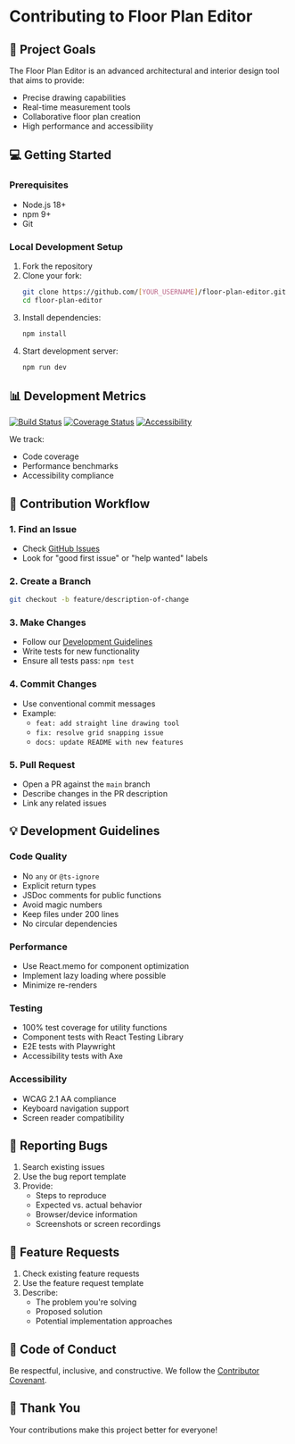 
# Contributing to Floor Plan Editor

## 🎯 Project Goals

The Floor Plan Editor is an advanced architectural and interior design tool that aims to provide:
- Precise drawing capabilities
- Real-time measurement tools
- Collaborative floor plan creation
- High performance and accessibility

## 💻 Getting Started

### Prerequisites
- Node.js 18+
- npm 9+
- Git

### Local Development Setup
1. Fork the repository
2. Clone your fork:
   ```bash
   git clone https://github.com/[YOUR_USERNAME]/floor-plan-editor.git
   cd floor-plan-editor
   ```
3. Install dependencies:
   ```bash
   npm install
   ```
4. Start development server:
   ```bash
   npm run dev
   ```

## 📊 Development Metrics

[![Build Status](https://github.com/[OWNER]/floor-plan-editor/workflows/CI/badge.svg)](https://github.com/[OWNER]/floor-plan-editor/actions)
[![Coverage Status](https://codecov.io/gh/[OWNER]/floor-plan-editor/branch/main/graph/badge.svg)](https://codecov.io/gh/[OWNER]/floor-plan-editor)
[![Accessibility](https://img.shields.io/badge/accessibility-WCAG%202.1%20AA-brightgreen)](https://www.w3.org/TR/WCAG21/)

We track:
- Code coverage
- Performance benchmarks
- Accessibility compliance

## 🤝 Contribution Workflow

### 1. Find an Issue
- Check [GitHub Issues](https://github.com/[OWNER]/floor-plan-editor/issues)
- Look for "good first issue" or "help wanted" labels

### 2. Create a Branch
```bash
git checkout -b feature/description-of-change
```

### 3. Make Changes
- Follow our [Development Guidelines](#development-guidelines)
- Write tests for new functionality
- Ensure all tests pass: `npm test`

### 4. Commit Changes
- Use conventional commit messages
- Example: 
  - `feat: add straight line drawing tool`
  - `fix: resolve grid snapping issue`
  - `docs: update README with new features`

### 5. Pull Request
- Open a PR against the `main` branch
- Describe changes in the PR description
- Link any related issues

## 💡 Development Guidelines

### Code Quality
- No `any` or `@ts-ignore`
- Explicit return types
- JSDoc comments for public functions
- Avoid magic numbers
- Keep files under 200 lines
- No circular dependencies

### Performance
- Use React.memo for component optimization
- Implement lazy loading where possible
- Minimize re-renders

### Testing
- 100% test coverage for utility functions
- Component tests with React Testing Library
- E2E tests with Playwright
- Accessibility tests with Axe

### Accessibility
- WCAG 2.1 AA compliance
- Keyboard navigation support
- Screen reader compatibility

## 🐛 Reporting Bugs

1. Search existing issues
2. Use the bug report template
3. Provide:
   - Steps to reproduce
   - Expected vs. actual behavior
   - Browser/device information
   - Screenshots or screen recordings

## 🚀 Feature Requests

1. Check existing feature requests
2. Use the feature request template
3. Describe:
   - The problem you're solving
   - Proposed solution
   - Potential implementation approaches

## 📝 Code of Conduct

Be respectful, inclusive, and constructive. We follow the [Contributor Covenant](https://www.contributor-covenant.org/version/2/0/code_of_conduct/).

## 💖 Thank You

Your contributions make this project better for everyone!

